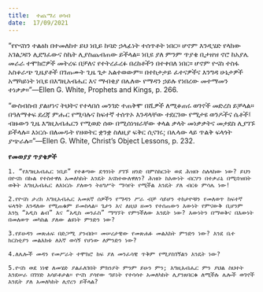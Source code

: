```yaml
---
title:  ተጨማሪ ሀሳብ
date:  17/09/2021
---
```


“የዮናስን ተልዕክ በተመለከተ ይህ ነቢይ ከባድ ኃላፊነት  ተሰጥቶት ነበር። ሆኖም እንዲሄድ የላከው አገልጋዩን ሊደግፈውና ስኬት ሊያስጨብጠው ይችላል። ነቢዩ ያለ ምንም ጥያቄ ቢታዘዝ ኖሮ ከአያሌ መራራ ተሞክሮዎች መትረፍ በቻለና የተትረፈረፉ በረከቶችን በተቀበለ ነበር። ሆኖም ዮናስ ተስፋ አስቆራጭ ጊዜያቶች በገጠሙት ጊዜ ጌታ አልተወውም። በተከታታይ ፈተናዎችና እንግዳ ሁኔታዎች አማካይነት ነቢዩ በእግዚአብሔር እና ማብቂያ በሌለው የማዳን ኃይሉ የነበረው መተማመን ተነቃቃ።”—Ellen G. White, Prophets and Kings, p. 266.

“ውስብስብ ያልሆነና ትህትና የተላበሰ መንገድ ተጠቅሞ በሺዎች ለሚቆጠሩ ወገኖች መድረስ ይቻላል። በዓለማቀፍ ደረጃ ምሑር የሚባሉና ከፍተኛ ተሰጥኦ እንዳላቸው ተደርገው የሚታዩ ወንዶችና ሴቶች፤ ብዙውን ጊዜ እግዚአብሔርን የሚወድ ሰው በሚሰነዝራቸው ቀላል ቃላት መነቃቃትና መታደስ ሊያገኙ ይችላሉ። እነርሱ በለመዱት የዘወትር ቋንቋ ስለዚያ ፍቅር ሲናገሩ; በሌላው ላይ ጥልቅ ፍላጎት ያጭራሉ።”—Ellen G. White, Christ’s Object Lessons, p. 232.

**የመወያያ ጥያቄዎች**

`1. “የእግዚአብሔር ነቢይ” የተቆጣው ደኅንነት ያገኙ ዘንድ በምስክርነት ወደ ሕዝቡ ስለላከው ነው? ይህን በዮናስ በኩል የተስተዋለ አመለካከት እንዴት እናስተውለዋለን? ሕዝቡ ከእውነት ብርሃን በተቃራኒ በሚጓዝበት ወቅት እግዚአብሔር ለእነርሱ ያለውን ትዕግሥት ማሳየት የሚችል እንዴት ያለ ብርቱ ምሳሌ ነው!`

`2.የዮናስ ታሪክ እግዚአብሔር አመጸኛ ሰዎችን የማዳን ሥራ ብቻ ሳይሆን ተከታዮቹን የመለወጥ ከፍተኛ ፍላጎት እንዳለው የሚጠቁም ይመስላል። ጌታን እና ለዚህ ዘመን የተሰጠውን እውነት የምናውቅ ቢሆንም እንኳ “አዲስ ልብ” እና “አዲስ መንፈስ” ማግኘት የምንችለው እንዴት ነው? እውነትን በማወቅና በእውነት በመለወጥ መካከል ያለው ልዩነት ምንድን ነው?`

`3.የይሁዳን መጽሐፍ በድጋሚ ያንብቡ። መሠረታዊው የመጽሐፉ መልእክት ምንድን ነው? እንደ ቤተ ክርስቲያን መልእክቱ ለእኛ ወሳኝ የሆነው ለምንድን ነው?`

`4.ለሌሎች መዳን የመሥራት ተሞክሮ ከፍ ያለ መንፈሳዊ ጥቅም የሚያስገኝልን እንዴት ነው?`

`5.ዮናስ ወደ ነነዌ ለመሄድ ያልፈለገበት ምክንያት ምንም ይሁን ምን; እግዚአብሔር ምን ያህል ስህተት እንደሠራ በገሃድ አሳይቶታል። ዮናስ ያሳየው ዓይነት የተሳሳተ አመለካከት ሊያንጸባርቁ ለሚችሉ ሌሎች ወገኖች እንዴት ያለ አመለካከት ሊኖረን ይችላል?`